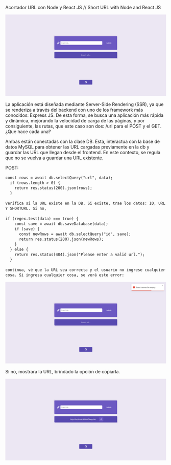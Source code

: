  
Acortador URL con Node y React JS // Short URL with Node and React JS

<img src="https://github.com/matias-romoli/short-url/blob/main/home"/> 

La aplicación está diseñada mediante Server-Side Rendering (SSR), ya que se renderiza a través del backend con uno de los framework más conocidos: Express JS. De esta forma, se busca una aplicación más rápida y dinámica, mejorando la velocidad de carga de las páginas, y por consiguiente, las rutas, que este caso son dos: /url para el POST y el GET. ¿Que hace cada una? 

Ambas están conectadas con la clase DB. Esta, interactua con la base de datos MySQL para obtener las URL cargadas previamente en la db y guardar las URL que llegan desde el frontend. En este contexto, se regula que no se vuelva a guardar una URL existente. 

POST: 

    const rows = await db.selectQuery("url", data);
      if (rows.length > 0) {
        return res.status(200).json(rows);
      }

    Verifica si la URL existe en la DB. Si existe, trae los datos: ID, URL Y SHORTURL. Si no,

    if (regex.test(data) === true) {
        const save = await db.saveDatabase(data);
        if (save) {
          const newRows = await db.selectQuery("id", save);
          return res.status(200).json(newRows);
        }
      } else {
        return res.status(404).json("Please enter a valid url.");
      }

    continua, vé que la URL sea correcta y el usuario no ingrese cualquier cosa. Si ingresa cualquier cosa, se verá este error: 

<img src="https://github.com/matias-romoli/short-url/blob/main/error"/> 

Si no, mostrara la URL, brindado la opción de copiarla.


<img src="https://github.com/matias-romoli/short-url/blob/main/result"/> 
